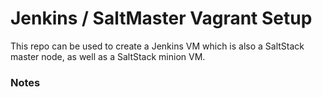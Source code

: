 # Jenkins / SaltMaster Vagrant Setup

This repo can be used to create a Jenkins VM which is also a SaltStack master node, as well as a SaltStack minion VM.

### Notes

